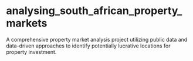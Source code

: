 # analysing_south_african_property_markets
A comprehensive property market analysis project utilizing public data and data-driven approaches to identify potentially lucrative locations for property investment.
